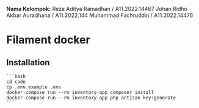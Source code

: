 **Nama Kelompok:**
Reza Aditya Ramadhan / A11.2022.14467
Johan Ridho Akbar Auradhana / A11.2022.144
Muhammad Fachruddin / A11.2022.14476

# Filament docker 

## Installation

    ```bash
    cd code
    cp .env.example .env
    docker-compose run --rm inventory-app composer install
    docker-compose run --rm inventory-app php artisan key:generate
    ```
